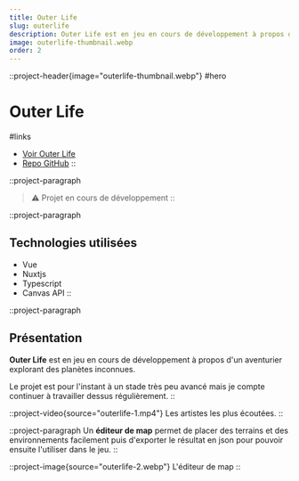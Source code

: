 ```yaml
---
title: Outer Life
slug: outerlife
description: Outer Life est en jeu en cours de développement à propos d'un aventurier explorant des planètes inconnues.
image: outerlife-thumbnail.webp
order: 2
---
```


::project-header{image="outerlife-thumbnail.webp"}
#hero
# Outer Life

#links
- [Voir Outer Life](https://outerlife.vercel.app/)
- [Repo GitHub](https://github.com/ColinLienard/outerlife)
::

::project-paragraph
> ⚠️ Projet en cours de développement
::

::project-paragraph
## Technologies utilisées

- Vue
- Nuxtjs
- Typescript
- Canvas API
::

::project-paragraph
## Présentation

**Outer Life** est en jeu en cours de développement à propos d'un aventurier explorant des planètes inconnues.

Le projet est pour l'instant à un stade très peu avancé mais je compte continuer à travailler dessus régulièrement.
::

::project-video{source="outerlife-1.mp4"}
Les artistes les plus écoutées.
::

::project-paragraph
Un **éditeur de map** permet de placer des terrains et des environnements facilement puis d'exporter le résultat en json pour pouvoir ensuite l'utiliser dans le jeu.
::

::project-image{source="outerlife-2.webp"}
L'éditeur de map
::